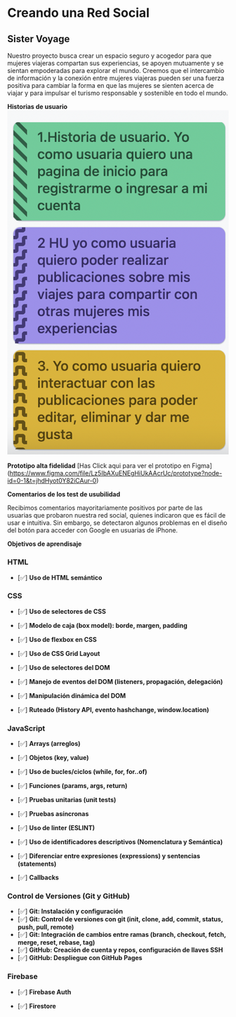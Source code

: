 # Creando una Red Social

## Sister Voyage

Nuestro proyecto busca crear un espacio seguro y acogedor para que mujeres viajeras compartan sus experiencias, se apoyen mutuamente y se sientan empoderadas para explorar el mundo. Creemos que el intercambio de información y la conexión entre mujeres viajeras pueden ser una fuerza positiva para cambiar la forma en que las mujeres se sienten acerca de viajar y para impulsar el turismo responsable y sostenible en todo el mundo.

**Historias de usuario**
![historias-usuarios](./src/img/HU.png)

**Prototipo alta fidelidad**
[Has Click aqui para ver el prototipo en Figma] (https://www.figma.com/file/Lz5IbAXuENEgHiUkAAcrUc/prototype?node-id=0-1&t=jhdHyot0Y82iCAur-0)

**Comentarios de los test de usubilidad**

Recibimos comentarios mayoritariamente positivos por parte de las usuarias que probaron nuestra red social, quienes indicaron que es fácil de usar e intuitiva. Sin embargo, se detectaron algunos problemas en el diseño del botón para acceder con Google en usuarias de iPhone.

**Objetivos de aprendisaje**

### HTML
- [✅] **Uso de HTML semántico**
 
### CSS
- [✅] **Uso de selectores de CSS**

- [✅] **Modelo de caja (box model): borde, margen, padding**

- [✅] **Uso de flexbox en CSS**
 
- [✅] **Uso de CSS Grid Layout**

- [✅] **Uso de selectores del DOM**
 
- [✅] **Manejo de eventos del DOM (listeners, propagación, delegación)**
 
- [✅] **Manipulación dinámica del DOM**

- [✅] **Ruteado (History API, evento hashchange, window.location)**
 
### JavaScript
- [✅] **Arrays (arreglos)**

- [✅] **Objetos (key, value)**
 
- [✅] **Uso de bucles/ciclos (while, for, for..of)**
  
- [✅] **Funciones (params, args, return)**
  
- [✅] **Pruebas unitarias (unit tests)**
 
- [✅] **Pruebas asíncronas**
 
- [✅] **Uso de linter (ESLINT)**
- [✅] **Uso de identificadores descriptivos (Nomenclatura y Semántica)**
- [✅] **Diferenciar entre expresiones (expressions) y sentencias (statements)**
- [✅] **Callbacks**
  
### Control de Versiones (Git y GitHub)
- [✅] **Git: Instalación y configuración**
- [✅] **Git: Control de versiones con git (init, clone, add, commit, status, push, pull, remote)**
- [✅] **Git: Integración de cambios entre ramas (branch, checkout, fetch, merge, reset, rebase, tag)**
- [✅] **GitHub: Creación de cuenta y repos, configuración de llaves SSH**
- [✅] **GitHub: Despliegue con GitHub Pages**
 
### Firebase
- [✅] **Firebase Auth**

- [✅] **Firestore**

